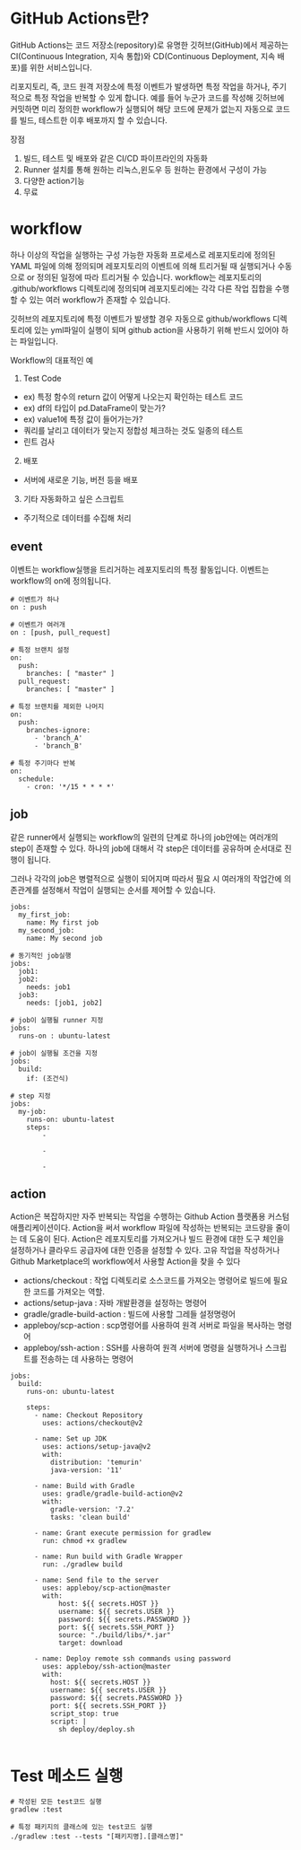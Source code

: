 # GitHub Actions란?

GitHub Actions는 코드 저장소(repository)로 유명한 깃허브(GitHub)에서 제공하는 CI(Continuous Integration, 지속 통합)와 CD(Continuous Deployment, 지속 배포)를 위한 서비스입니다.

리포지토리, 즉, 코드 원격 저장소에 특정 이벤트가 발생하면 특정 작업을 하거나, 주기적으로 특정 작업을 반복할 수 있게 합니다. 예를 들어 누군가 코드를 작성해 깃허브에 커밋하면 미리 정의한 workflow가 실행되어 해당 코드에 문제가 없는지 자동으로 코드를 빌드, 테스트한 이후 배포까지 할 수 있습니다. 

장점
1. 빌드, 테스트 및 배포와 같은 CI/CD 파이프라인의 자동화
2. Runner 설치를 통해 원하는 리눅스,윈도우 등 원하는 환경에서 구성이 가능
3. 다양한 action기능
4. 무료

# workflow

하나 이상의 작업을 실행하는 구성 가능한 자동화 프로세스로 레포지토리에 정의된 YAML 파일에 의해 정의되며 레포지토리의 이벤트에 의해 트리거될 때 실행되거나 수동으로 or 정의된 일정에 따라 트리거될 수 있습니다. workflow는 레포지토리의 .github/workflows 디렉토리에 정의되며 레포지토리에는 각각 다른 작업 집합을 수행할 수 있는 여러 workflow가 존재할 수 있습니다.

깃허브의 레포지토리에 특정 이벤트가 발생할 경우 자동으로 github/workflows 디렉토리에 있는 yml파일이 실행이 되며 github action을 사용하기 위해 반드시 있어야 하는 파일입니다.

Workflow의 대표적인 예
1) Test Code
- ex) 특정 함수의 return 값이 어떻게 나오는지 확인하는 테스트 코드
- ex) df의 타입이 pd.DataFrame이 맞는가?
- ex) value1에 특정 값이 들어가는가?
- 쿼리를 날리고 데이터가 맞는지 정합성 체크하는 것도 일종의 테스트
- 린트 검사
2) 배포
- 서버에 새로운 기능, 버전 등을 배포
3) 기타 자동화하고 싶은 스크립트
- 주기적으로 데이터를 수집해 처리

## event

이벤트는 workflow실행을 트리거하는 레포지토리의 특정 활동입니다. 이벤트는 workflow의 on에 정의됩니다.

```shell
# 이벤트가 하나 
on : push

# 이벤트가 여러개
on : [push, pull_request]

# 특정 브랜치 설정
on:
  push:
    branches: [ "master" ]
  pull_request:
    branches: [ "master" ]

# 특정 브랜치를 제외한 나머지
on:
  push:
    branches-ignore:
      - 'branch_A'
      - 'branch_B'

# 특정 주기마다 반복
on:
  schedule:
    - cron: '*/15 * * * *'

```

## job

같은 runner에서 실행되는 workflow의 일련의 단계로 하나의 job안에는 여러개의 step이 존재할 수 있다. 하나의 job에 대해서 각 step은 데이터를 공유하며 순서대로 진행이 됩니다. 

그러나 각각의 job은 병렬적으로 실행이 되어지며 따라서 필요 시 여러개의 작업간에 의존관계를 설정해서 작업이 실행되는 순서를 제어할 수 있습니다.
```shell
jobs:
  my_first_job:
    name: My first job
  my_second_job:
    name: My second job

# 동기적인 job실행
jobs:
  job1:
  job2:
    needs: job1
  job3:
    needs: [job1, job2]

# job이 실행될 runner 지정
jobs:
  runs-on : ubuntu-latest

# job이 실행될 조건을 지정
jobs:
  build:
    if: (조건식)

# step 지정
jobs:
  my-job:
    runs-on: ubuntu-latest
    steps:
        - 

        -

        -

```

## action

Action은 복잡하지만 자주 반복되는 작업을 수행하는 Github Action 플랫폼용 커스텀 애플리케이션이다. Action을 써서 workflow 파일에 작성하는 반복되는 코드량을 줄이는 데 도움이 된다. Action은 레포지토리를 가져오거나 빌드 환경에 대한 도구 체인을 설정하거나 클라우드 공급자에 대한 인증을 설정할 수 있다. 고유 작업을 작성하거나 Github Marketplace의 workflow에서 사용할 Action을 찾을 수 있다

- actions/checkout : 작업 디렉토리로 소스코드를 가져오는 명령어로 빌드에 필요한 코드를 가져오는 역할.
- actions/setup-java : 자바 개발환경을 설정하는 명령어
- gradle/gradle-build-action : 빌드에 사용할 그레들 설정명령어
- appleboy/scp-action : scp명령어를 사용하여 원격 서버로 파일을 복사하는 명령어
- appleboy/ssh-action : SSH를 사용하여 원격 서버에 명령을 실행하거나 스크립트를 전송하는 데 사용하는 명령어

```shell
jobs:
  build:
    runs-on: ubuntu-latest

    steps:
      - name: Checkout Repository
        uses: actions/checkout@v2

      - name: Set up JDK
        uses: actions/setup-java@v2
        with:
          distribution: 'temurin'
          java-version: '11'

      - name: Build with Gradle
        uses: gradle/gradle-build-action@v2
        with:
          gradle-version: '7.2'
          tasks: 'clean build'

      - name: Grant execute permission for gradlew
        run: chmod +x gradlew

      - name: Run build with Gradle Wrapper
        run: ./gradlew build

      - name: Send file to the server
        uses: appleboy/scp-action@master
        with:
            host: ${{ secrets.HOST }}
            username: ${{ secrets.USER }}
            password: ${{ secrets.PASSWORD }}
            port: ${{ secrets.SSH_PORT }}
            source: "./build/libs/*.jar"
            target: download

      - name: Deploy remote ssh commands using password
        uses: appleboy/ssh-action@master
        with:
          host: ${{ secrets.HOST }}
          username: ${{ secrets.USER }}
          password: ${{ secrets.PASSWORD }}
          port: ${{ secrets.SSH_PORT }}
          script_stop: true
          script: |
            sh deploy/deploy.sh
      
```

# Test 메소드 실행

```shell
# 작성된 모든 test코드 실행
gradlew :test

# 특정 패키지의 클래스에 있는 test코드 실행
./gradlew :test --tests "[패키지명].[클래스명]"

```